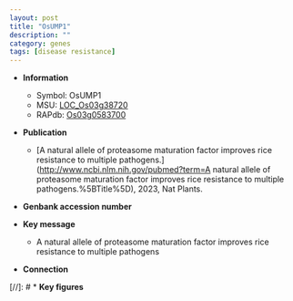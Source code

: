 ```yaml
---
layout: post
title: "OsUMP1"
description: ""
category: genes
tags: [disease resistance]
---
```


* **Information**  
    + Symbol: OsUMP1  
    + MSU: [LOC_Os03g38720](http://rice.uga.edu/cgi-bin/ORF_infopage.cgi?orf=LOC_Os03g38720)  
    + RAPdb: [Os03g0583700](https://rapdb.dna.affrc.go.jp/locus/?name=Os03g0583700)  

* **Publication**  
    + [A natural allele of proteasome maturation factor improves rice resistance to multiple pathogens.](http://www.ncbi.nlm.nih.gov/pubmed?term=A natural allele of proteasome maturation factor improves rice resistance to multiple pathogens.%5BTitle%5D), 2023, Nat Plants.

* **Genbank accession number**  

* **Key message**  
    + A natural allele of proteasome maturation factor improves rice resistance to multiple pathogens

* **Connection**  

[//]: # * **Key figures**  



